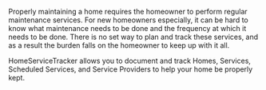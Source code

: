 Properly maintaining a home requires the homeowner to perform regular maintenance services. For new homeowners especially, it can be hard to know what maintenance needs to be done and the frequency at which it needs to be done. There is no set way to plan and track these services, and as a result the burden falls on the homeowner to keep up with it all.
    
HomeServiceTracker allows you to document and track Homes, Services, Scheduled Services, and Service Providers to help your home be properly kept.
